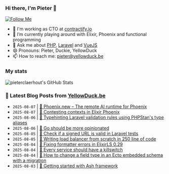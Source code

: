 ### Hi there, I'm Pieter 👋  
[![Follow Me](https://img.shields.io/github/followers/pieterclaerhout?label=Follow&style=social)](https://github.com/pieterclaerhout)

- 🏢 I'm working as CTO at [contractify.io](https://contractify.io)
- 🌱 I’m currently playing around with Elixir, Phoenix and functional programming
- 💬 Ask me about [PHP](https://php.net), [Laravel](http://laravel.com) and [VueJS](https://vuejs.org)
- 😄 Pronouns: Pieter, Duckie, YellowDuck
- 📫 How to reach me: pieter@yellowduck.be

### My stats

![pieterclaerhout's GitHub Stats](https://github-readme-stats.vercel.app/api?username=pieterclaerhout&show_icons=true&count_private=true&line_height=40)

### 📩 Latest Blog Posts from [YellowDuck.be](https://www.yellowduck.be/)
<!-- BLOG-POST-LIST:START -->
- `2025-08-07` | [🔗 Phoenix.new – The remote AI runtime for Phoenix](https://www.yellowduck.be/posts/phoenix-new-the-remote-ai-runtime-for-phoenix)  
- `2025-08-07` | [🔗 Contesting contexts in Elixir Phoenix](https://www.yellowduck.be/posts/contesting-contexts-in-elixir-phoenix)  
- `2025-08-06` | [🔗 Typehinting Laravel validation rules using PHPStan&#39;s type aliases](https://www.yellowduck.be/posts/typehinting-laravel-validation-rules-using-phpstans-type-aliases)  
- `2025-08-06` | [🔗 Go should be more opinionated](https://www.yellowduck.be/posts/go-should-be-more-opinionated)  
- `2025-08-05` | [🔗 Check if a signed URL is valid in Laravel tests](https://www.yellowduck.be/posts/check-if-a-signed-url-is-valid-in-laravel-tests)  
- `2025-08-05` | [🔗 Writing load balancer from scratch in 250 line of code](https://www.yellowduck.be/posts/writing-load-balancer-from-scratch-in-250-line-of-code)  
- `2025-08-04` | [🐥 Fixing formatter errors in ElixirLS 0.29](https://www.yellowduck.be/posts/fixing-formatter-errors-in-elixirls-0-29)  
- `2025-08-04` | [🔗 Every service should have a killswitch](https://www.yellowduck.be/posts/every-service-should-have-a-killswitch)  
- `2025-08-04` | [🔗 How to change a field type in an Ecto embedded schema with a migration](https://www.yellowduck.be/posts/how-to-change-a-field-type-in-an-ecto-embedded-schema-with-a-migration)  
- `2025-08-03` | [🔗 Getting started with Ash framework](https://www.yellowduck.be/posts/getting-started-with-ash-framework)  

<!-- BLOG-POST-LIST:END -->
